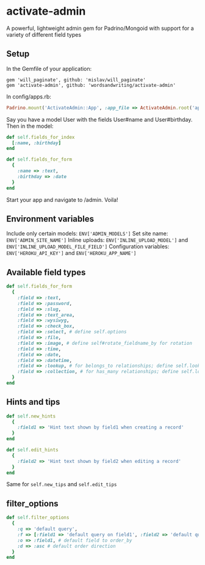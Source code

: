 activate-admin
=================

A powerful, lightweight admin gem for Padrino/Mongoid with support for a variety of different field types

Setup
---

In the Gemfile of your application:
```
gem 'will_paginate', github: 'mislav/will_paginate'
gem 'activate-admin', github: 'wordsandwriting/activate-admin'
```

In config/apps.rb:
``` ruby
Padrino.mount('ActivateAdmin::App', :app_file => ActivateAdmin.root('app/app.rb')).to('/admin')
```

Say you have a model User with the fields User#name and User#birthday. Then in the model:
``` ruby
def self.fields_for_index
  [:name, :birthday]
end

def self.fields_for_form
  {
    :name => :text,
    :birthday => :date
  }
end
```
Start your app and navigate to /admin. Voila!

Environment variables
-----
Include only certain models: `ENV['ADMIN_MODELS']`
Set site name: `ENV['ADMIN_SITE_NAME']`
Inline uploads: `ENV['INLINE_UPLOAD_MODEL']` and `ENV['INLINE_UPLOAD_MODEL_FILE_FIELD']`
Configuration variables: `ENV['HEROKU_API_KEY']` and `ENV['HEROKU_APP_NAME']`

Available field types
-----
``` ruby
def self.fields_for_form
  {
    :field => :text,
    :field => :password,
    :field => :slug,
    :field => :text_area,
    :field => :wysiwyg, 
    :field => :check_box,
    :field => :select, # define self.options
    :field => :file,
    :field => :image, # define self#rotate_fieldname_by for rotation  
    :field => :time,
    :field => :date,
    :field => :datetime,
    :field => :lookup, # for belongs_to relationships; define self.lookup on associated model
    :field => :collection, # for has_many relationships; define self.lookup on associated model
  }
end
```

Hints and tips
-----

``` ruby
def self.new_hints
  {
    :field1 => 'Hint text shown by field1 when creating a record'      
  }
end 

def self.edit_hints
  {
    :field2 => 'Hint text shown by field2 when editing a record'      
  }
end 
```

Same for `self.new_tips` and `self.edit_tips`

filter_options
-----

``` ruby
def self.filter_options
  {
    :q => 'default query', 
    :f => [:field1 => 'default query on field1', :field2 => 'default query on field2'],
    :o => :field1, # default field to order_by
    :d => :asc # default order direction
  }
end
```
